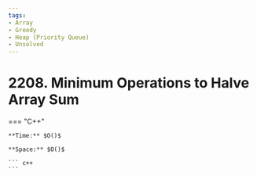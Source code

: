 ```yaml
---
tags:
- Array
- Greedy
- Heap (Priority Queue)
- Unsolved
---
```



# 2208. Minimum Operations to Halve Array Sum

=== "C++"

    **Time:** $O()$

    **Space:** $O()$

    ``` c++
    ```